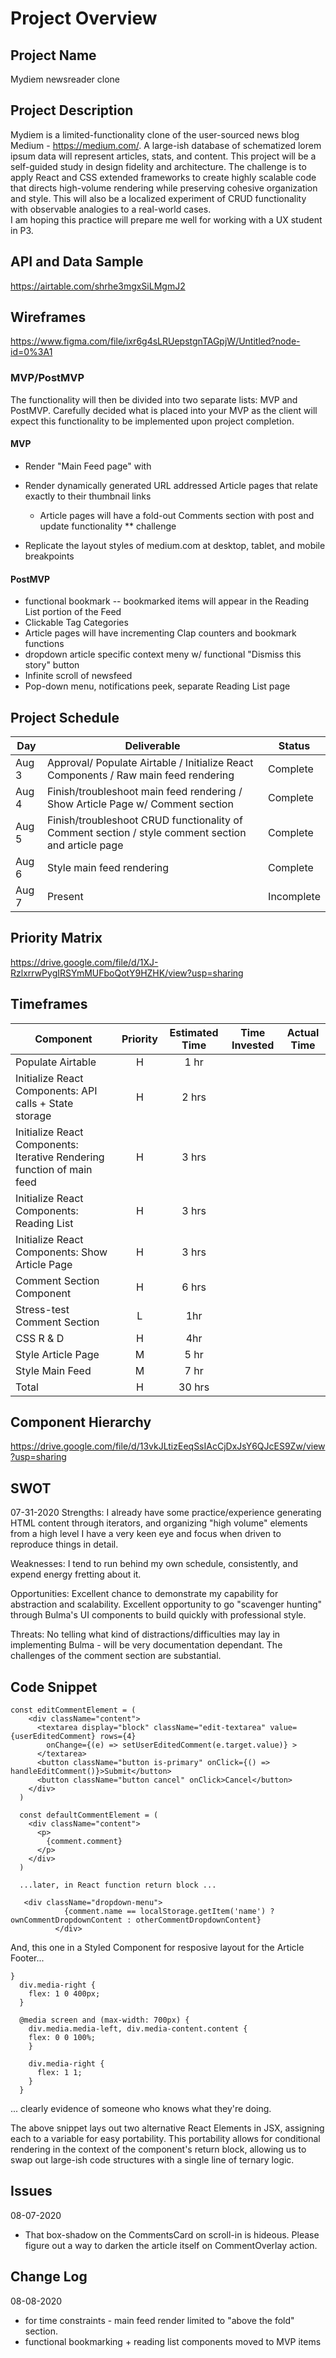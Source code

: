 # Project Overview

## Project Name

Mydiem newsreader clone

## Project Description

Mydiem is a limited-functionality clone of the user-sourced news blog Medium - https://medium.com/.
A large-ish database of schematized lorem ipsum data will represent articles, stats, and content.
This project will be a self-guided study in design fidelity and architecture. The challenge is to apply React and CSS extended frameworks to create highly scalable code that directs high-volume rendering while preserving cohesive organization and style. This will also be a localized experiment of CRUD functionality with observable analogies to a real-world cases.  
I am hoping this practice will prepare me well for working with a UX student in P3.

## API and Data Sample

https://airtable.com/shrhe3mgxSiLMgmJ2

## Wireframes

https://www.figma.com/file/ixr6g4sLRUepstgnTAGpjW/Untitled?node-id=0%3A1

### MVP/PostMVP

The functionality will then be divided into two separate lists: MVP and PostMVP. Carefully decided what is placed into your MVP as the client will expect this functionality to be implemented upon project completion.

#### MVP

- Render "Main Feed page" with

- Render dynamically generated URL addressed Article pages that relate exactly to their thumbnail links

  - Article pages will have a fold-out Comments section with post and update functionality \*\* challenge

- Replicate the layout styles of medium.com at desktop, tablet, and mobile breakpoints

#### PostMVP

- functional bookmark -- bookmarked items will appear in the Reading List portion of the Feed
- Clickable Tag Categories
- Article pages will have incrementing Clap counters and bookmark functions
- dropdown article specific context meny w/ functional "Dismiss this story" button
- Infinite scroll of newsfeed
- Pop-down menu, notifications peek, separate Reading List page

## Project Schedule

| Day   | Deliverable                                                                                        | Status     |
| ----- | -------------------------------------------------------------------------------------------------- | ---------- |
| Aug 3 | Approval/ Populate Airtable / Initialize React Components / Raw main feed rendering                | Complete   |
| Aug 4 | Finish/troubleshoot main feed rendering / Show Article Page w/ Comment section                     | Complete   |
| Aug 5 | Finish/troubleshoot CRUD functionality of Comment section / style comment section and article page | Complete   |
| Aug 6 | Style main feed rendering                                                                          | Complete   |
| Aug 7 | Present                                                                                            | Incomplete |

## Priority Matrix

https://drive.google.com/file/d/1XJ-RzlxrrwPygIRSYmMUFboQotY9HZHK/view?usp=sharing

## Timeframes

| Component                                                              | Priority | Estimated Time | Time Invested | Actual Time |
| ---------------------------------------------------------------------- | :------: | :------------: | :-----------: | :---------: |
| Populate Airtable                                                      |    H     |      1 hr      |               |             |
| Initialize React Components: API calls + State storage                 |    H     |     2 hrs      |               |             |
| Initialize React Components: Iterative Rendering function of main feed |    H     |     3 hrs      |               |             |
| Initialize React Components: Reading List                              |    H     |     3 hrs      |               |             |
| Initialize React Components: Show Article Page                         |    H     |     3 hrs      |               |             |
| Comment Section Component                                              |    H     |     6 hrs      |               |             |
| Stress-test Comment Section                                            |    L     |      1hr       |               |             |
| CSS R & D                                                              |    H     |      4hr       |               |             |
| Style Article Page                                                     |    M     |      5 hr      |               |             |  |
| Style Main Feed                                                        |    M     |      7 hr      |               |             |  |
| Total                                                                  |    H     |     30 hrs     |               |             |

## Component Hierarchy

https://drive.google.com/file/d/13vkJLtizEeqSsIAcCjDxJsY6QJcES9Zw/view?usp=sharing

## SWOT

07-31-2020
Strengths: I already have some practice/experience generating HTML content through iterators, and organizing "high volume" elements from a high level
I have a very keen eye and focus when driven to reproduce things in detail.

Weaknesses: I tend to run behind my own schedule, consistently, and expend energy fretting about it.

Opportunities: Excellent chance to demonstrate my capability for abstraction and scalability. Excellent opportunity to go "scavenger hunting" through Bulma's UI components to build quickly with professional style.

Threats: No telling what kind of distractions/difficulties may lay in implementing Bulma - will be very documentation dependant.
The challenges of the comment section are substantial.

## Code Snippet

```
const editCommentElement = (
    <div className="content">
      <textarea display="block" className="edit-textarea" value={userEditedComment} rows={4}
        onChange={(e) => setUserEditedComment(e.target.value)} >
      </textarea>
      <button className="button is-primary" onClick={() => handleEditComment()}>Submit</button>
      <button className="button cancel" onClick>Cancel</button>
    </div>
  )

  const defaultCommentElement = (
    <div className="content">
      <p>
        {comment.comment}
      </p>
    </div>
  )

  ...later, in React function return block ...

   <div className="dropdown-menu">
            {comment.name == localStorage.getItem('name') ? ownCommentDropdownContent : otherCommentDropdownContent}
          </div>
```

And, this one in a Styled Component for resposive layout for the Article Footer...

```
}
  div.media-right {
    flex: 1 0 400px;
  }

  @media screen and (max-width: 700px) {
    div.media.media-left, div.media-content.content {
    flex: 0 0 100%;
    }

    div.media-right {
      flex: 1 1;
    }
  }
```

... clearly evidence of someone who knows what they're doing.

The above snippet lays out two alternative React Elements in JSX, assigning each to a variable for easy portability. This portability
allows for conditional rendering in the context of the component's return block, allowing us to swap out large-ish code structures with
a single line of ternary logic.

## Issues

08-07-2020

- That box-shadow on the CommentsCard on scroll-in is hideous. Please figure out a way to darken the article itself on CommentOverlay action.

## Change Log

08-08-2020

- for time constraints - main feed render limited to "above the fold" section.
- functional bookmarking + reading list components moved to MVP items
